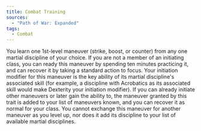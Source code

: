 ```yaml
---
title: Combat Training
sources:
  - "Path of War: Expanded"
tags:
  - Combat
---
```


You learn one 1st-level maneuver (strike, boost, or counter) from any one martial discipline of your choice. If you are not a member of an initiating class, you can ready this maneuver by spending ten minutes practicing it, and can recover it by taking a standard action to focus. Your initiation modifier for this maneuver is the key ability of its martial discipline's associated skill (for example, a discipline with Acrobatics as its associated skill would make Dexterity your initiation modifier). If you can already initiate other maneuvers or later gain the ability to, the maneuver granted by this trait is added to your list of maneuvers known, and you can recover it as normal for your class. You cannot exchange this maneuver for another maneuver as you level up, nor does it add its discipline to your list of available martial disciplines.
